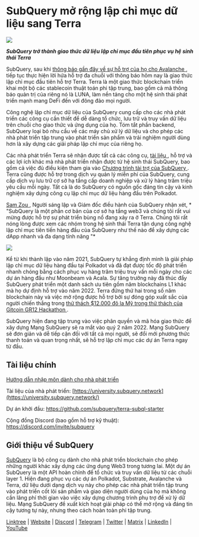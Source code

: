 # SubQuery mở rộng lập chỉ mục dữ liệu sang Terra

![](https://miro.medium.com/max/1400/0*RawNxwXFINt3r2th)

***SubQuery trở thành giao thức dữ liệu lập chỉ mục đầu tiên phục vụ hệ sinh thái Terra***

SubQuery, sau khi [ thông báo gần đây về sự hỗ trợ của họ cho Avalanche ](https://subquery.medium.com/subquery-expands-its-data-indexing-solution-to-support-avalanche-53449b6ebc7b), tiếp tục thực hiện lời hứa hỗ trợ đa chuỗi với thông báo hôm nay là giao thức lập chỉ mục đầu tiên hỗ trợ Terra. Terra là một giao thức blockchain triển khai một bộ các stablecoin thuật toán phi tập trung, bao gồm cả mã thông báo quản trị của riêng nó là LUNA, làm nền tảng cho một hệ sinh thái phát triển mạnh mang DeFi đến với đông đảo mọi người.

Công nghệ lập chỉ mục dữ liệu của SubQuery cung cấp cho các nhà phát triển các công cụ cần thiết để dễ dàng tổ chức, lưu trữ và truy vấn dữ liệu trên chuỗi cho giao thức và ứng dụng của họ. Tóm tắt phần backend, SubQuery loại bỏ nhu cầu về các máy chủ xử lý dữ liệu và cho phép các nhà phát triển tập trung vào phát triển sản phẩm và trải nghiệm người dùng hơn là xây dựng các giải pháp lập chỉ mục của riêng họ.

Các nhà phát triển Terra sẽ nhận được tất cả các công cụ, [ tài liệu ](https://doc.subquery.network/), hỗ trợ và các lợi ích khác mà nhà phát triển nhận được từ hệ sinh thái SubQuery, bao gồm cả việc đủ điều kiện tham gia vào [ Chương trình tài trợ của SubQuery ](https://subquery.network/grants). Terra cũng được hỗ trợ trong dịch vụ quản lý miễn phí của SubQuery, cung cấp dịch vụ lưu trữ cơ sở hạ tầng cấp doanh nghiệp và xử lý hàng trăm triệu yêu cầu mỗi ngày. Tất cả là do SubQuery có nguồn gốc đáng tin cậy và kinh nghiệm xây dựng công cụ lập chỉ mục dữ liệu hàng đầu trên Polkadot.

[ Sam Zou ](https://twitter.com/zoujialiu), Người sáng lập và Giám đốc điều hành của SubQuery nhận xét, * "SubQuery là một phần cơ bản của cơ sở hạ tầng web3 và chúng tôi rất vui mừng được hỗ trợ sự phát triển bùng nổ đang xảy ra ở Terra. Chúng tôi rất nóng lòng được xem các nhóm trong hệ sinh thái Terra tận dụng công nghệ lập chỉ mục tiên tiến hàng đầu của SubQuery như thế nào để xây dựng các dApp nhanh và đa dạng tính năng "*

![](https://miro.medium.com/max/1400/0*DEsRCNOk0NL15vZU)

Kể từ khi thành lập vào năm 2021, SubQuery tự khẳng định mình là giải pháp lập chỉ mục dữ liệu hàng đầu tại Polkadot và đã đạt được tốc độ phát triển nhanh chóng bằng cách phục vụ hàng trăm triệu truy vấn mỗi ngày cho các dự án hàng đầu như Moonbeam và Acala. Sự tăng trưởng này đã thúc đẩy SubQuery phát triển một danh sách ưu tiên gồm năm blockchains L1 khác mà họ dự định hỗ trợ vào năm 2022. Terra đứng thứ hai trong số năm blockchain này và việc mở rộng được hỗ trợ bởi sự đóng góp xuất sắc của người chiến thắng trong [ thử thách $12.000 đô la Mỹ trong thử thách của Gitcoin GR12 Hackathon ](https://medium.com/@subquery/subquery-celebrates-winners-of-gitcoin-gr-12-hackathon-7486afaeab29).

SubQuery hiện đang tập trung vào việc phân quyền và mã hóa giao thức để xây dựng Mạng SubQuery sẽ ra mắt vào quý 2 năm 2022. Mạng SubQuery sẽ đơn giản và dễ tiếp cận đối với tất cả mọi người, sẽ đổi mới phương thức thanh toán và quan trọng nhất, sẽ hỗ trợ lập chỉ mục các dự án Terra ngay từ đầu.

## Tài liệu chính

[Hướng dẫn nhập môn dành cho nhà phát triển](./20220510-terra-developer-guide.md)

Tài liệu của nhà phát triển: [https://university.subquery.network](https://university.subquery.network/)

Dự án khởi đầu: https://github.com/subquery/terra-subql-starter

Cộng đồng Discord (bao gồm hỗ trợ kỹ thuật): https://discord.com/invite/subquery

## Giới thiệu về SubQuery

[SubQuery](https://subquery.network/) là bộ công cụ dành cho nhà phát triển blockchain cho phép những người khác xây dựng các ứng dụng Web3 trong tương lai. Một dự án SubQuery là một API hoàn chỉnh để tổ chức và truy vấn dữ liệu từ các chuỗi layer 1. Hiện đang phục vụ các dự án Polkadot, Substrate, Avalanche và Terra, dữ liệu dưới dạng dịch vụ này cho phép các nhà phát triển tập trung vào phát triển cốt lõi sản phẩm và giao diện người dùng của họ mà không cần lãng phí thời gian vào việc xây dựng chương trình phụ trợ để xử lý dữ liệu. Mạng SubQuery đề xuất kích hoạt giải pháp có thể mở rộng và đáng tin cậy tương tự này, nhưng theo cách hoàn toàn phi tập trung.

​​[Linktree](https://linktr.ee/subquerynetwork) | [Website](https://subquery.network/) | [Discord](https://discord.com/invite/78zg8aBSMG) | [Telegram](https://t.me/subquerynetwork) | [Twitter](https://twitter.com/subquerynetwork) | [Matrix](https://matrix.to/#/#subquery:matrix.org) | [LinkedIn](https://www.linkedin.com/company/subquery) | [YouTube](https://www.youtube.com/channel/UCi1a6NUUjegcLHDFLr7CqLw)
